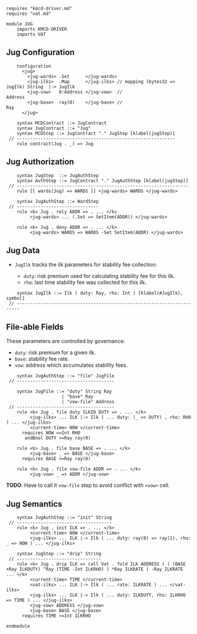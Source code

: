 ```k
requires "kmcd-driver.md"
requires "vat.md"

module JUG
    imports KMCD-DRIVER
    imports VAT
```

Jug Configuration
-----------------

```k
    configuration
      <jug>
        <jug-wards> .Set      </jug-wards>
        <jug-ilks>  .Map      </jug-ilks> // mapping (bytes32 => JugIlk) String  |-> JugIlk
        <jug-vow>   0:Address </jug-vow>  //                             Address
        <jug-base>  ray(0)    </jug-base> //                             Ray
      </jug>
```

```k
    syntax MCDContract ::= JugContract
    syntax JugContract ::= "Jug"
    syntax MCDStep ::= JugContract "." JugStep [klabel(jugStep)]
 // ------------------------------------------------------------
    rule contract(Jug . _) => Jug
```

Jug Authorization
-----------------

```k
    syntax JugStep  ::= JugAuthStep
    syntax AuthStep ::= JugContract "." JugAuthStep [klabel(jugStep)]
 // -----------------------------------------------------------------
    rule [[ wards(Jug) => WARDS ]] <jug-wards> WARDS </jug-wards>

    syntax JugAuthStep ::= WardStep
 // -------------------------------
    rule <k> Jug . rely ADDR => . ... </k>
         <jug-wards> ... (.Set => SetItem(ADDR)) </jug-wards>

    rule <k> Jug . deny ADDR => . ... </k>
         <jug-wards> WARDS => WARDS -Set SetItem(ADDR) </jug-wards>
```

Jug Data
--------

-   `JugIlk` tracks the ilk parameters for stability fee collection:

    -   `duty`: risk premium used for calculating stability fee for this ilk.
    -   `rho`: last time stability fee was collected for this ilk.

```k
    syntax JugIlk ::= Ilk ( duty: Ray, rho: Int ) [klabel(#JugIlk), symbol]
 // -----------------------------------------------------------------------
```

File-able Fields
----------------

These parameters are controlled by governance:

-   `duty`: risk premium for a given ilk.
-   `base`: stability fee rate.
-   `vow`: address which accumulates stability fees.

```k
    syntax JugAuthStep ::= "file" JugFile
 // -------------------------------------

    syntax JugFile ::= "duty" String Ray
                     | "base" Ray
                     | "vow-file" Address
 // -------------------------------------
    rule <k> Jug . file duty ILKID DUTY => . ... </k>
         <jug-ilks> ... ILK |-> Ilk ( ... duty: (_ => DUTY) , rho: RHO ) ... </jug-ilks>
         <current-time> NOW </current-time>
      requires NOW ==Int RHO
       andBool DUTY >=Ray ray(0)

    rule <k> Jug . file base BASE => . ... </k>
         <jug-base> _ => BASE </jug-base>
      requires BASE >=Ray ray(0)

    rule <k> Jug . file vow-file ADDR => . ... </k>
         <jug-vow> _ => ADDR </jug-vow>
```

**TODO**: Have to call it `vow-file` step to avoid conflict with `<vow>` cell.

Jug Semantics
-------------

```k
    syntax JugAuthStep ::= "init" String
 // ------------------------------------
    rule <k> Jug . init ILK => . ... </k>
         <current-time> NOW </current-time>
         <jug-ilks> ... ILK |-> Ilk ( ... duty: ray(0) => ray(1), rho: _ => NOW ) ... </jug-ilks>
```

```k
    syntax JugStep ::= "drip" String
 // --------------------------------
    rule <k> Jug . drip ILK => call Vat . fold ILK ADDRESS ( ( (BASE +Ray ILKDUTY) ^Ray (TIME -Int ILKRHO) ) *Ray ILKRATE ) -Ray ILKRATE ... </k>
         <current-time> TIME </current-time>
         <vat-ilks> ... ILK |-> Ilk ( ... rate: ILKRATE ) ... </vat-ilks>
         <jug-ilks> ... ILK |-> Ilk ( ... duty: ILKDUTY, rho: ILKRHO => TIME ) ... </jug-ilks>
         <jug-vow> ADDRESS </jug-vow>
         <jug-base> BASE </jug-base>
      requires TIME >=Int ILKRHO
```

```k
endmodule
```
